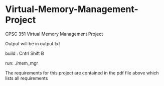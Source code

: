 # Virtual-Memory-Management-Project
CPSC 351 Virtual Memory Management Project

Output will be in output.txt

build :
Cntrl Shift B

run: 
./mem_mgr

The requirements for this project are contained in the pdf file above which lists all requirements
